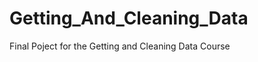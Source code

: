Getting_And_Cleaning_Data
=========================

Final Poject for the Getting and Cleaning Data Course
